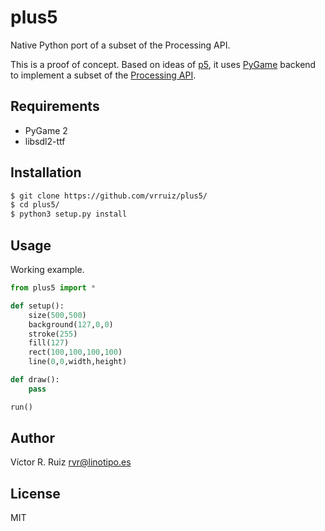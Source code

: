 # plus5

Native Python port of a subset of the Processing API.

This is a proof of concept. Based on ideas of [p5](https://pypi.org/project/p5/), it uses [PyGame](https://www.pygame.org/news) backend to implement a subset of the [Processing API](https://py.processing.org/).

## Requirements

- PyGame 2
- libsdl2-ttf

## Installation

```bash
$ git clone https://github.com/vrruiz/plus5/
$ cd plus5/
$ python3 setup.py install
```

## Usage

Working example.

```python
from plus5 import *

def setup():
    size(500,500)
    background(127,0,0)
    stroke(255)
    fill(127)
    rect(100,100,100,100)
    line(0,0,width,height)

def draw():
    pass

run()

```

## Author

Víctor R. Ruiz <rvr@linotipo.es>

## License

MIT
